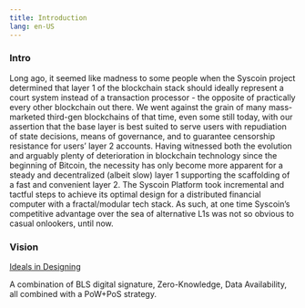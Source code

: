 ```yaml
---
title: Introduction 
lang: en-US
---
```


### Intro

Long ago, it seemed like madness to some people when the Syscoin project determined that layer 1 of the blockchain stack should ideally represent a court system instead of a transaction processor - the opposite of practically every other blockchain out there. We went against the grain of many mass-marketed third-gen blockchains of that time, even some still today, with our assertion that the base layer is best suited to serve users with repudiation of state decisions, means of governance, and to guarantee censorship resistance for users’ layer 2 accounts. Having witnessed both the evolution and arguably plenty of deterioration in blockchain technology since the beginning of Bitcoin, the necessity has only become more apparent for a steady and decentralized (albeit slow) layer 1 supporting the scaffolding of a fast and convenient layer 2. The Syscoin Platform took incremental and tactful steps to achieve its optimal design for a distributed financial computer with a fractal/modular tech stack. As such, at one time Syscoin’s competitive advantage over the sea of alternative L1s was not so obvious to casual onlookers, until now.

### Vision 

[Ideals in Designing](https://jsidhu.medium.com/blockchain-idealisms-b61c5781ddc3) 

A combination of BLS digital signature, Zero-Knowledge, Data Availability, all combined with a PoW+PoS strategy.


